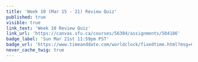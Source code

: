 ```yaml
---
title: 'Week 10 (Mar 15 - 21) Review Quiz'
published: true
visible: true
link_text: 'Week 10 Review Quiz'
link_url: 'https://canvas.sfu.ca/courses/56304/assignments/504186'
badge_label: 'Sun Mar 21st 11:59pm PST'
badge_url: 'https://www.timeanddate.com/worldclock/fixedtime.html?msg=CMPT-363+Week+9+Review+Quiz+Due+Date&iso=20210321T235900'
never_cache_twig: true
---
```

